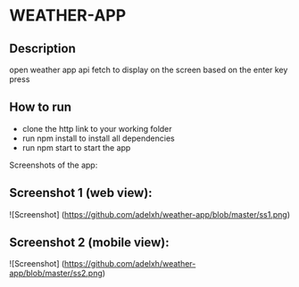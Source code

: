 # WEATHER-APP 
## Description 
open weather app api fetch to display on the screen based on the enter key press

## How to run 
- clone the http link to your working folder 
- run npm install to install all dependencies 
- run npm start to start the app 


Screenshots of the app: 
## Screenshot 1 (web view): 
![Screenshot] (https://github.com/adelxh/weather-app/blob/master/ss1.png)

## Screenshot 2 (mobile view): 
![Screenshot] (https://github.com/adelxh/weather-app/blob/master/ss2.png)
